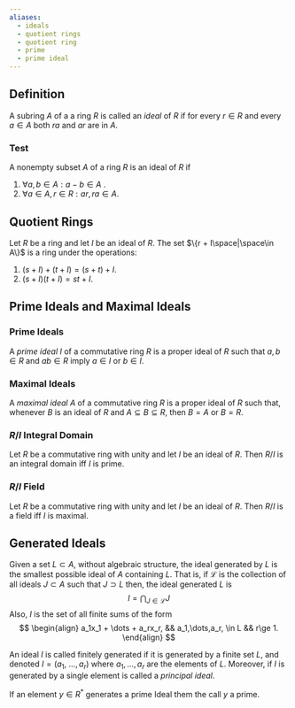 ```yaml
---
aliases:
  - ideals
  - quotient rings
  - quotient ring
  - prime
  - prime ideal
---
```

## Definition
A subring $A$ of a a ring $R$ is called an _ideal_ of $R$ if for every $r \in R$ and every $a \in A$ both $ra$ and $ar$ are in $A$.

### Test
A nonempty subset $A$ of a ring $R$ is an ideal of $R$ if
1. $\forall a,b \in A: a - b\in A$ .
2. $\forall a\in A, r\in R: ar, ra \in A$.


## Quotient Rings

Let $R$ be a ring and let $I$ be an ideal of $R$. The set $\{r + I\space|\space\in A\}$ is a ring under the operations:
1. $(s+I) + (t+I) = (s+t) + I$.
2. $(s+I)(t+I) = st + I$.


## Prime Ideals and Maximal Ideals
### Prime Ideals
A _prime ideal_ $I$ of a commutative ring $R$ is a proper ideal of $R$ such that $a, b \in R$ and $ab\in R$ imply $a \in I$ or $b\in I$.
### Maximal Ideals
A _maximal ideal_ $A$ of a commutative ring $R$ is a proper ideal of $R$ such that, whenever $B$ is an ideal of $R$ and $A \subseteq B \subseteq R$, then $B = A$ or $B = R$.

### $R/I$ Integral Domain
Let $R$ be a commutative ring with unity and let $I$ be an ideal of $R$. Then $R/I$ is an integral domain iff $I$ is prime.

### $R/I$ Field

Let $R$ be a commutative ring with unity and let $I$ be an ideal of $R$. Then $R/I$ is a field iff $I$ is maximal.


## Generated Ideals

Given a set $L\subset A$, without algebraic structure, the ideal generated by $L$ is the smallest possible ideal of $A$ containing $L$. That is, if $\mathscr{L}$ is the collection of all ideals $J\subset A$ such that $J \supset L$ then, the ideal generated $L$ is
$$
I = \bigcap_{J\in \mathscr{L}} J
$$Also, $I$ is the set of all finite sums of the form
$$
\begin{align}
a_1x_1 + \dots + a_rx_r, && a_1,\dots,a_r, \in L && r\ge 1.
\end{align}
$$

An ideal $I$ is called finitely generated if it is generated by a finite set $L$, and denoted $I=(a_1,\ \dots, a_r)$ where $a_1, \dots, a_r$ are the elements of $L$. Moreover, if $I$ is generated by a single element is called a *principal ideal*.

If an element $y \in R^*$ generates a prime Ideal them the call $y$ a prime.